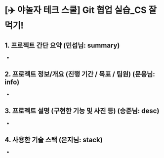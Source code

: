 # [✈️ 야놀자 테크 스쿨] Git 협업 실습\_CS 잘 먹기!

## 1. 프로젝트 간단 요약 (민섭님: summary)
- 


## 2. 프로젝트 정보/개요 (진행 기간 / 목표 / 팀원) (문용님: info)
- 


## 3. 프로젝트 설명 (구현한 기능 및 사진 등) (승준님: desc)
- 


## 4. 사용한 기술 스택 (은지님: stack)
- 

